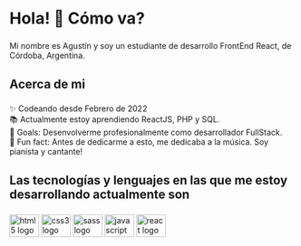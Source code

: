 <h1 align="left">Hola! 👋 Cómo va?</h1>

###

<p align="left">Mi nombre es Agustín y soy un estudiante de desarrollo FrontEnd React, de Córdoba, Argentina.</p>

###

<h2 align="left">Acerca de mi</h2>

###

<p align="left">✨ Codeando desde Febrero de 2022<br>📚 Actualmente estoy aprendiendo ReactJS, PHP y SQL.<br>🎯 Goals: Desenvolverme profesionalmente como desarrollador FullStack.<br>🎲 Fun fact: Antes de dedicarme a esto, me dedicaba a la música. Soy pianista y cantante!</p>

###

<h2 align="left">Las tecnologías y lenguajes en las que me estoy desarrollando actualmente son</h2>

###

<div align="left">
  <img src="https://cdn.jsdelivr.net/gh/devicons/devicon/icons/html5/html5-original.svg" height="40" width="52" alt="html5 logo"  />
  <img src="https://cdn.jsdelivr.net/gh/devicons/devicon/icons/css3/css3-original.svg" height="40" width="52" alt="css3 logo"  />
  <img src="https://cdn.jsdelivr.net/gh/devicons/devicon/icons/sass/sass-original.svg" height="40" width="52" alt="sass logo"  />
  <img src="https://cdn.jsdelivr.net/gh/devicons/devicon/icons/javascript/javascript-original.svg" height="40" width="52" alt="javascript logo"  />
  <img src="https://cdn.jsdelivr.net/gh/devicons/devicon/icons/react/react-original.svg" height="40" width="52" alt="react logo"  />
</div>

###
